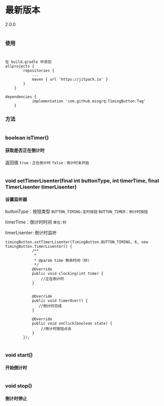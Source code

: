 # 最新版本
 2.0.0
#

### 使用
#
```
在 build.gradle 中添加
allprojects {
		repositories {
			...
			maven { url 'https://jitpack.io' }
		}
	}
```
```
dependencies {
	        implementation 'com.github.mingrq:TimingButton:Tag'
	}
```
### 方法
#
### boolean isTimer()

#### 获取是否正在倒计时
返回值
``
true：正在倒计时
``
``
false：倒计时未开始
``
#
### void setTimerLisenter(final int buttonType, int timerTime, final TimerLisenter timerLisenter)

#### 设置监听器
buttonType：按钮类型
``
BUTTON_TIMING:定时按钮 ``  `` BUTTON_TIMER：倒计时按钮    
``

timerTime：倒计时时间 ``单位:秒``

timerLisenter: 倒计时监听

```
timingButton.setTimerLisenter(TimingButton.BUTTON_TIMING, 6, new TimingButton.TimerLisenter() {
            /**
             * 
             * @param time 剩余时间（秒）
             */
            @Override
            public void clocking(int time) {
                //正在倒计时 
            }

            
            @Override
            public void timerOver() {
               //倒计时完成
            }

            @Override
            public void onClick(boolean state) {
                //倒计时按钮点击
            }
        });
```
#
### void start()
#### 开始倒计时
#
### void stop()  
#### 倒计时停止
